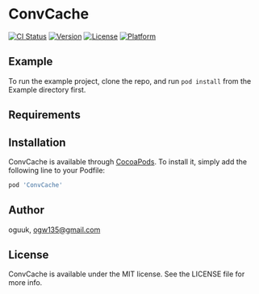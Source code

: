 # ConvCache

[![CI Status](https://img.shields.io/travis/oguuk/ConvCache.svg?style=flat)](https://travis-ci.org/oguuk/ConvCache)
[![Version](https://img.shields.io/cocoapods/v/ConvCache.svg?style=flat)](https://cocoapods.org/pods/ConvCache)
[![License](https://img.shields.io/cocoapods/l/ConvCache.svg?style=flat)](https://cocoapods.org/pods/ConvCache)
[![Platform](https://img.shields.io/cocoapods/p/ConvCache.svg?style=flat)](https://cocoapods.org/pods/ConvCache)

## Example

To run the example project, clone the repo, and run `pod install` from the Example directory first.

## Requirements

## Installation

ConvCache is available through [CocoaPods](https://cocoapods.org). To install
it, simply add the following line to your Podfile:

```ruby
pod 'ConvCache'
```

## Author

oguuk, ogw135@gmail.com

## License

ConvCache is available under the MIT license. See the LICENSE file for more info.
